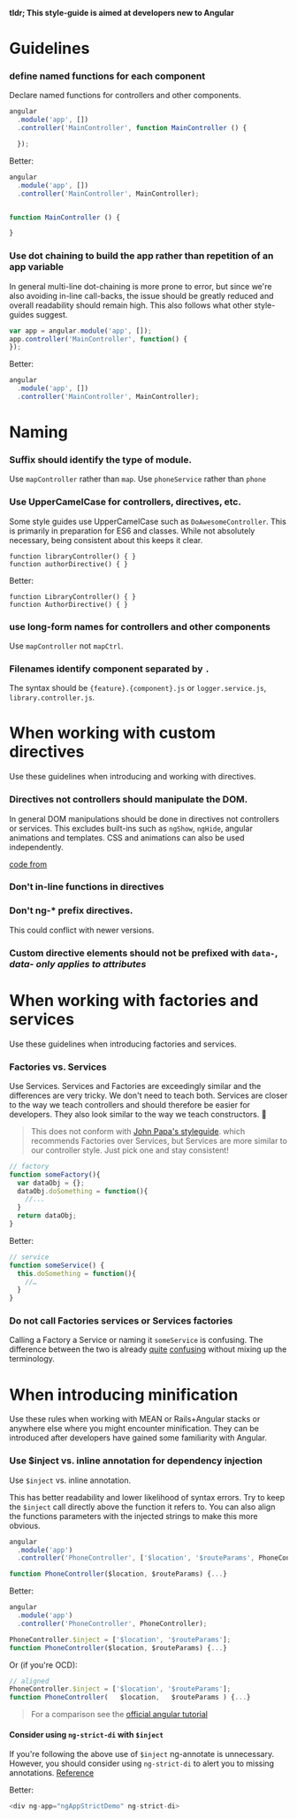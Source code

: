 **tldr; This style-guide is aimed at developers new to Angular**

# Guidelines

### define named functions for each component
Declare named functions for controllers and other components.

```js
angular
  .module('app', [])
  .controller('MainController', function MainController () {

  });
```

Better:

```js
angular
  .module('app', [])
  .controller('MainController', MainController);


function MainController () {

}
 ```

### Use dot chaining to build the app rather than repetition of an app variable
In general multi-line dot-chaining is more prone to error, but since we're also avoiding in-line call-backs, the issue should be greatly reduced and overall readability should remain high.  This also follows what other style-guides suggest.  

```js
var app = angular.module('app', []);
app.controller('MainController', function() {
});
```

Better:

```js
angular
  .module('app', [])
  .controller('MainController', MainController);
```

# Naming

### Suffix should identify the type of module.

Use `mapController` rather than `map`. Use `phoneService` rather than `phone`

### Use UpperCamelCase for controllers, directives, etc.

Some style guides use UpperCamelCase such as `DoAwesomeController`.  This is primarily in preparation for ES6 and classes.  While not absolutely necessary, being consistent about this keeps it clear.

```
function libraryController() { }
function authorDirective() { }
```

Better:

```
function LibraryController() { }
function AuthorDirective() { }
```

### use long-form names for controllers and other components

Use `mapController` not `mapCtrl`.

### Filenames identify component separated by `.`

The syntax should be `{feature}.{component}.js` or `logger.service.js`, `library.controller.js`.


<!-- DIRECTIVES -->
# When working with custom directives
Use these guidelines when introducing and working with directives.

### Directives not controllers should manipulate the DOM.

In general DOM manipulations should be done in directives not controllers or services.  This excludes built-ins such as `ngShow`, `ngHide`, angular animations and templates. CSS and animations can also be used independently.

[code from](https://github.com/toddmotto/angular-styleguide#directives)

### Don't in-line functions in directives

### Don't ng-* prefix directives.

This could conflict with newer versions.

### Custom directive elements should not be prefixed with `data-`, *data- only applies to attributes*

# When working with factories and services
Use these guidelines when introducing factories and services.

### Factories vs. Services

Use Services.  Services and Factories are exceedingly similar and the differences are very tricky.  We don't need to teach both.  Services are closer to the way we teach controllers and should therefore be easier for developers.  They also look similar to the way we teach constructors. :sunflower:

> This does not conform with [John Papa's styleguide](https://github.com/johnpapa/angular-styleguide/blob/master/a1/README.md#style-y040). which recommends Factories over Services, but Services are more similar to our controller style. Just pick one and stay consistent!

```js
// factory
function someFactory(){
  var dataObj = {};
  dataObj.doSomething = function(){
	//...
  }
  return dataObj;
}
```

Better:

```js
// service
function someService() {
  this.doSomething = function(){
	//…
  }
}
```

### Do not call Factories services or Services factories

Calling a Factory a Service or naming it `someService` is confusing.  The difference between the two is already [quite](http://stackoverflow.com/questions/14324451/angular-service-vs-angular-factory) [confusing](http://stackoverflow.com/questions/16596569/angularjs-what-is-a-factory) without mixing up the terminology.  


# When introducing minification
Use these rules when working with MEAN or Rails+Angular stacks or anywhere else where you might encounter minification.  They can be introduced after developers have gained some familiarity with Angular.

### Use $inject vs. inline annotation for dependency injection

Use `$inject` vs. inline annotation.  

This has better readability and lower likelihood of syntax errors.  Try to keep the `$inject` call directly above the function it refers to.  You can also align the functions parameters with the injected strings to make this more obvious.

```js
angular
  .module('app')
  .controller('PhoneController', ['$location', '$routeParams', PhoneController]);

function PhoneController($location, $routeParams) {...}
```

Better:

```js
angular
  .module('app')
  .controller('PhoneController', PhoneController);

PhoneController.$inject = ['$location', '$routeParams'];
function PhoneController($location, $routeParams) {...}
```

Or (if you're OCD):

```js
// aligned
PhoneController.$inject = ['$location', '$routeParams'];
function PhoneController(   $location,   $routeParams ) {...}
```

> For a comparison see the [official angular tutorial](https://docs.angularjs.org/tutorial/step_05)


#### Consider using `ng-strict-di` with `$inject`

If you're following the above use of `$inject` ng-annotate is unnecessary.  However, you should consider using `ng-strict-di` to alert you to missing annotations.  [Reference](https://docs.angularjs.org/api/ng/directive/ngApp)

Better:

```js
<div ng-app="ngAppStrictDemo" ng-strict-di>
```
